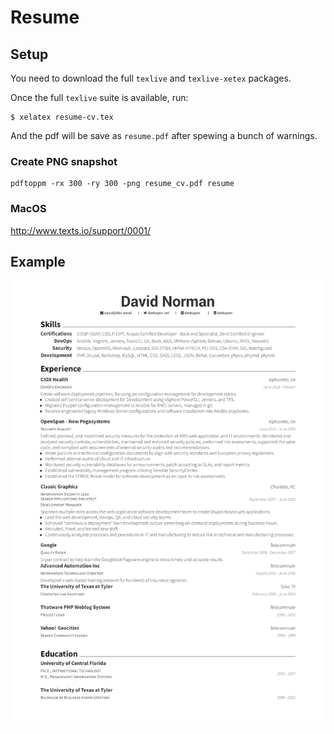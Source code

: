 # Resume

## Setup

You need to download the full `texlive` and `texlive-xetex` packages.

Once the full `texlive` suite is available, run:
```
$ xelatex resume-cv.tex
```
And the pdf will be save as `resume.pdf` after spewing a bunch of warnings.

### Create PNG snapshot

```
pdftoppm -rx 300 -ry 300 -png resume_cv.pdf resume
```

### MacOS

http://www.texts.io/support/0001/

## Example

![David Norman resume](resume_cv.png)
